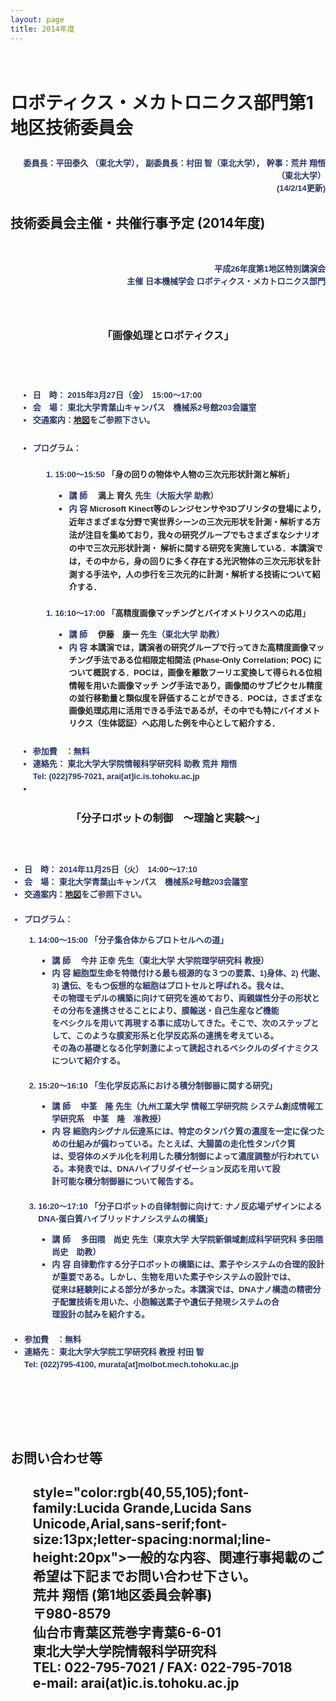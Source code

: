 ```yaml
---
layout: page
title: 2014年度
---
```

<h1><a name="TOC-1-"></a><br/>ロボティクス・メカトロニクス部門第1地区技術委員会</h1><h2><a name="TOC-14-2-14-"></a><div style="color:rgb(40,55,105);font-family:Lucida Grande,Lucida Sans Unicode,Arial,sans-serif;font-size:13px;letter-spacing:normal;line-height:20px;text-align:right">委員長：平田泰久 （東北大学）， 副委員長：<span style="font-size:12.7272720336914px">村田 智（東北大学）</span>， 幹事：荒井 翔悟（東北大学） <br/>(14/2/14更新)</div></h2><h2><a name="TOC-2014-"></a>技術委員会主催・共催行事予定 (2014年度)</h2><h2><a name="TOC-26-1-"></a><br style="color:rgb(40,55,105);font-family:Lucida Grande,Lucida Sans Unicode,Arial,sans-serif;font-size:13px;letter-spacing:normal;line-height:20px"/><div style="color:rgb(40,55,105);font-family:Lucida Grande,Lucida Sans Unicode,Arial,sans-serif;font-size:13px;letter-spacing:normal;line-height:20px"><a name="01"></a></div><div style="color:rgb(40,55,105);font-family:Lucida Grande,Lucida Sans Unicode,Arial,sans-serif;font-size:13px;letter-spacing:normal;line-height:20px;text-align:right">平成26年度第1地区特別講演会<br/>主催 日本機械学会 ロボティクス・メカトロニクス部門<br/></div><div style="color:rgb(40,55,105);font-family:Lucida Grande,Lucida Sans Unicode,Arial,sans-serif;font-size:13px;letter-spacing:normal;line-height:20px;text-align:right"><br/></div><div style="color:rgb(40,55,105);font-family:Lucida Grande,Lucida Sans Unicode,Arial,sans-serif;font-size:13px;letter-spacing:normal;line-height:20px;text-align:right"><br/></div></h2><h3 style="text-align:center"><a name="TOC--"></a>「画像処理とロボティクス」</h3><h2><a name="TOC-1"></a><div style="color:rgb(40,55,105);font-family:Lucida Grande,Lucida Sans Unicode,Arial,sans-serif;font-size:13px;letter-spacing:normal;line-height:20px;text-align:right"></div></h2><h2><a name="TOC-2015-3-27-15:00-17:00-2-203-15:00-15:50-Microsoft-Kinect-3D-16:10-17:00-Phase-Only-Correlation-POC-POC-POC-Tel:-022-795-7021-arai-at-ic.is.tohoku.ac.jp"></a><div style="letter-spacing:normal;text-align:right"><br style="text-align:left"/><ul style="text-align:left"><li style="color:rgb(40,55,105);font-family:Lucida Grande,Lucida Sans Unicode,Arial,sans-serif;font-size:13px;line-height:20px">日　時： 2015年3月27日（金）　15:00～17:00</li><li style="color:rgb(40,55,105);font-family:Lucida Grande,Lucida Sans Unicode,Arial,sans-serif;font-size:13px;line-height:20px">会　場： 東北大学青葉山キャンパス　機械系2号館203会議室</li><li style="color:rgb(40,55,105);font-family:Lucida Grande,Lucida Sans Unicode,Arial,sans-serif;font-size:13px;line-height:20px">交通案内：<a href="https://web.archive.org/web/20201027011204/http://www.eng.tohoku.ac.jp/map/?menu=campus&amp;area=a01&amp;build=03" rel="nofollow">地図</a>をご参照下さい。</li><br/><li style="color:rgb(40,55,105);font-family:Lucida Grande,Lucida Sans Unicode,Arial,sans-serif;font-size:13px;line-height:20px">プログラム：</li><ol><li style="color:rgb(40,55,105);font-family:Lucida Grande,Lucida Sans Unicode,Arial,sans-serif;font-size:13px;line-height:20px">15:00～15:50 「<span style="color:rgb(34,34,34);font-family:arial,sans-serif;font-size:small;line-height:normal">身の回りの物体や人物の三次元形状計測と解析</span>」</li><ul style="color:rgb(40,55,105);font-family:Lucida Grande,Lucida Sans Unicode,Arial,sans-serif;font-size:13px;line-height:20px"><li>講 師　 <span style="color:rgb(34,34,34);font-family:arial,sans-serif;font-size:small;line-height:normal">満上 育久</span>  先生（大阪大学 助教）</li><li>内 容    <span style="background-color:transparent"><span style="color:rgb(34,34,34);font-family:arial,sans-serif;font-size:small;line-height:normal">Microsoft Kinect等のレンジセンサや3Dプリンタの登場により，近年さまざま</span><span style="color:rgb(34,34,34);font-family:arial,sans-serif;font-size:small;line-height:normal">な分野で実世界シーンの三次元形状を計測・解析する方法が注目を集めており，</span><span style="color:rgb(34,34,34);font-family:arial,sans-serif;font-size:small;line-height:normal">我々の研究グループでもさまざまなシナリオの中で三次元形状計測・ </span></span><span style="color:rgb(34,34,34);font-family:arial,sans-serif;font-size:small;line-height:normal">解析に関</span><span style="color:rgb(34,34,34);font-family:arial,sans-serif;font-size:small;line-height:normal">する研究を実施している．本講演では，その中から，身の回りに多く存在する</span><span style="color:rgb(34,34,34);font-family:arial,sans-serif;font-size:small;line-height:normal">光沢物体の三次元形状を計測する手法や，人の歩行を三次元的に計測・解析す</span><span style="color:rgb(34,34,34);font-family:arial,sans-serif;font-size:small;line-height:normal">る技術について紹介する．</span></li></ul></ol><ol><li style="color:rgb(40,55,105);font-family:Lucida Grande,Lucida Sans Unicode,Arial,sans-serif;font-size:13px;line-height:20px">16:10～17:00 「<span style="color:rgb(34,34,34);font-family:arial,sans-serif;font-size:small;line-height:normal">高精度画像マッチングとバイオメトリクスへの応用</span>」</li><ul style="color:rgb(40,55,105);font-family:Lucida Grande,Lucida Sans Unicode,Arial,sans-serif;font-size:13px;line-height:20px"><li>講 師　 <span style="color:rgb(34,34,34);font-family:arial,sans-serif;font-size:small;line-height:normal">伊藤　康一</span>  先生（東北大学 助教）</li><li>内 容    <span style="color:rgb(34,34,34);font-family:arial,sans-serif;font-size:small;line-height:normal">本講演では，講演者の研究グループで行ってきた高精度画像マッチング手法である位相限定相関法 (Phase-Only Correlation; POC) について概説する．POCは，画像を離散フーリエ変換して得られる位相情報を用いた画像マッチ     </span><span style="color:rgb(34,34,34);font-family:arial,sans-serif;font-size:small;line-height:normal;background-color:transparent">ング手法であり，画像間のサブピクセル精度の並行移動量と類似度を評価することができる．POCは，さまざまな画像処理応用に活用できる手法であるが，その中でも特にバイオメトリクス（生体認証）へ応用した例を中心として紹介する．  </span></li></ul></ol><br/><li style="color:rgb(40,55,105);font-family:Lucida Grande,Lucida Sans Unicode,Arial,sans-serif;font-size:13px;line-height:20px">参加費　：無料</li><li style="color:rgb(40,55,105);font-family:Lucida Grande,Lucida Sans Unicode,Arial,sans-serif;font-size:13px;line-height:20px">連絡先： 東北大学大学院情報科学研究科 助教 荒井 翔悟<br/>Tel: (022)795-7021, arai[at]ic.is.tohoku.ac.jp</li><li style="color:rgb(40,55,105);font-family:Lucida Grande,Lucida Sans Unicode,Arial,sans-serif;font-size:13px;line-height:20px"></li></ul></div></h2><h3 style="text-align:center"><a name="TOC--1"></a>「分子ロボットの制御　～理論と実験〜」</h3><h2><a name="TOC-2014-11-25-14:00-17:10-2-203-14:00-15:00-1-2-3-15:20-16:10-DNA-16:20-17:10-:-DNA--DNA-Tel:-022-795-4100-murata-at-molbot.mech.tohoku.ac.jp"></a><div style="color:rgb(40,55,105);font-family:Lucida Grande,Lucida Sans Unicode,Arial,sans-serif;font-size:13px;letter-spacing:normal;line-height:20px;text-align:right"><br style="text-align:left"/><ul style="text-align:left"><li>日　時： 2014年11月25日（火）　14:00～17:10</li><li>会　場： 東北大学青葉山キャンパス　機械系2号館203会議室</li><li>交通案内：<a href="https://web.archive.org/web/20201027011204/http://www.eng.tohoku.ac.jp/map/?menu=campus&amp;area=a01&amp;build=15" rel="nofollow">地図</a>をご参照下さい。</li><br/><li>プログラム：</li><ol><li>14:00～15:00 「分子集合体からプロトセルへの道」</li><ul><li>講 師　 今井  正幸  先生（東北大学 大学院理学研究科 教授）</li><li>内 容    <span style="background-color:transparent">細胞型生命を特徴付ける最も根源的な３つの要素、1)身体、2) 代謝、3) 遺伝、をもつ仮想的な細胞はプロトセルと呼ばれる。我々は、<br/>           そ</span><span style="background-color:transparent">の物理モデルの構築に向けて研究を進めており、両親媒性分子の形状とその分布を連携させることにより、膜輸送・自己生産など機能 <br/>           をベシクルを用いて再現する事に成功してきた。そこで、次のステップとして、このような膜変形系と化学反応系の連携を考えている。<br/>           その為の基礎となる化学刺激によって誘起されるベシクルのダイナミクスについて紹介する。<br/><br/></span></li></ul><li>15:20～16:10 「生化学反応系における積分制御器に関する研究」</li><ul><li>講 師　 中茎　隆  先生（九州工業大学 情報工学研究院 システム創成情報工学研究系　中茎　隆　准教授）</li><li>内 容    細胞内シグナル伝達系には、特定のタンパク質の濃度を一定に保つための仕組みが備わっている。たとえば、大腸菌の走化性タンパク質<br/>           は、受容体のメチル化を利用した積分制御によって濃度調整が行われている。本発表では、DNAハイブリダイゼーション反応を用いて設<br/>           計可能な積分制御器について報告する。<br/><br/></li></ul><li>16:20～17:10 「分子ロボットの自律制御に向けて: ナノ反応場デザインによるDNA-蛋白質ハイブリッドナノシステムの構築」</li><ul><li>講 師　 多田隈　尚史  先生（東京大学 大学院新領域創成科学研究科 多田隈　尚史　助教）</li><li>内 容    <span style="background-color:transparent">自律動作する分子ロボットの構築には、素子やシステムの合理的設計が重要である。しかし、生物を用いた素子やシステムの設計では、<br/>            従来は経験則による部分が多かった。本講演では、DNAナノ構造の精密分子配置技術を用いた、小胞輸送素子や遺伝子発現システムの合<br/>            理設計の試みを紹介する。</span></li></ul></ol><br/><li>参加費　：無料</li><li>連絡先： 東北大学大学院工学研究科 教授 村田 智<br/>Tel: (022)795-4100, murata[at]molbot.mech.tohoku.ac.jp</li></ul></div><div style="color:rgb(40,55,105);font-family:Lucida Grande,Lucida Sans Unicode,Arial,sans-serif;font-size:13px;letter-spacing:normal;line-height:20px;text-align:right"><br/></div><div style="color:rgb(40,55,105);font-family:Lucida Grande,Lucida Sans Unicode,Arial,sans-serif;font-size:13px;letter-spacing:normal;line-height:20px;text-align:right"><br/></div><div style="color:rgb(40,55,105);font-family:Lucida Grande,Lucida Sans Unicode,Arial,sans-serif;font-size:13px;letter-spacing:normal;line-height:20px;text-align:right"><br/></div><div style="color:rgb(40,55,105);font-family:Lucida Grande,Lucida Sans Unicode,Arial,sans-serif;font-size:13px;letter-spacing:normal;line-height:20px;text-align:right"><br/></div></h2><h2><a name="TOC--2"></a>お問い合わせ等</h2><h2><a name="TOC-1-980-8579-6-6-01-TEL:-022-795-7021-FAX:-022-795-7018e-mail:-arai-at-ic.is.tohoku.ac.jp"></a><ul> style="color:rgb(40,55,105);font-family:Lucida Grande,Lucida Sans Unicode,Arial,sans-serif;font-size:13px;letter-spacing:normal;line-height:20px">一般的な内容、関連行事掲載のご希望は下記までお問い合わせ下さい。 <br/><div>荒井 翔悟 (第1地区委員会幹事)<br/>〒980-8579<br/>仙台市青葉区荒巻字青葉6-6-01<br/>東北大学大学院情報科学研究科<br/>TEL: 022-795-7021 / FAX: 022-795-7018<br/>e-mail: arai(at)ic.is.tohoku.ac.jp</div><div><br/></div></ul></h2><ul style="font-size:13.3333330154419px"></ul></div>
           
